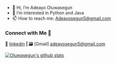 - 👋 Hi, I’m Adeayo Oluwasegun
- 👀 I’m interested in Python and Java
- 📫 How to reach me: Adeayosegun5@gmail.com

<!---
oluwasegun5/oluwasegun5 is a ✨ special ✨ repository because its `README.md` (this file) appears on your GitHub profile.
You can click the Preview link to take a look at your changes.
--->


### Connect with Me 🤝
👔 [linkedin][linkedin] **|** 
🗃️ [Gmail] adeayosegun5@gmail.com

[![Oluwasegun's github stats](https://github-readme-stats.vercel.app/api?username=oluwasegun5&theme=dark&show_icons=true)](https://github.com/oluwasegun5/github-readme-stats)


[linkedin]: https://www.linkedin.com/in/Adeayo-oluwasegun/
